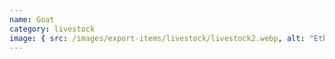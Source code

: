 ```yaml
---
name: Goat
category: livestock
image: { src: /images/export-items/livestock/livestock2.webp, alt: "Ethiopian livestock" }
---
```

